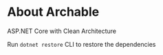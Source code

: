 # About Archable
ASP.NET Core with Clean Architecture

Run `dotnet restore` CLI to restore the dependencies